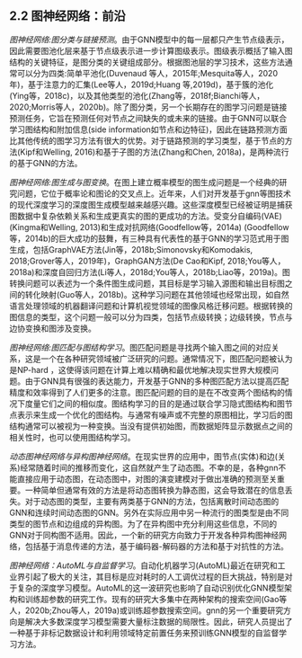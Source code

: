 ## 2.2 图神经网络：前沿

*图神经网络:图分类与链接预测*。由于GNN模型中的每一层都只产生节点级表示，因此需要图池化层来基于节点级表示进一步计算图级表示。图级表示概括了输入图结构的关键特征，是图分类的关键组成部分。根据图池层的学习技术，这些方法通常可以分为四类:简单平池化(Duvenaud 等人，2015年;Mesquita等人，2020年)，基于注意力的汇集(Lee等人，2019d;Huang 等,2019d)，基于簇的池化(Ying等，2018c)，以及其他类型的池化(Zhang等，2018f;Bianchi等人，2020;Morris等人，2020b)。除了图分类，另一个长期存在的图学习问题是链接预测任务，它旨在预测任何对节点之间缺失的或未来的链接。由于GNN可以联合学习图结构和附加信息(side information如节点和边特征)，因此在链路预测方面比其他传统的图学习方法有很大的优势。对于链路预测的学习类型，基于节点的方法(Kipf和Welling, 2016)和基于子图的方法(Zhang和Chen, 2018a)，是两种流行的基于GNN的方法。

*图神经网络:图生成与图变换*。在图上建立概率模型的图生成问题是一个经典的研究问题，它位于概率论和图论的交叉点上。近年来，人们对开发基于gnn等图技术的现代深度学习的深度图生成模型越来越感兴趣。这些深度模型已经被证明是捕获图数据中复杂依赖关系和生成更真实的图的更成功的方法。受变分自编码(VAE) (Kingma和Welling, 2013)和生成对抗网络(Goodfellow等，2014a) (Goodfellow等，2014b)的巨大成功的鼓舞，有三种具有代表性的基于GNN的学习范式用于图生成，包括GraphVAE方法(Jin等，2018b;Simonovsky和Komodakis, 2018;Grover等人，2019年)，GraphGAN方法(De Cao和Kipf, 2018;You等人，2018a)和深度自回归方法(Li等人，2018d;You等人，2018b;Liao等，2019a)。图转换问题可以表述为一个条件图生成问题，其目标是学习输入源图和输出目标图之间的转化映射(Guo等人，2018b)。这种学习问题在其他领域也经常出现，如自然语言处理领域的机器翻译问题和计算机视觉领域的图像风格迁移问题。根据转换的图信息的类型，这个问题一般可以分为四类，包括节点级转换；边级转换，节点与边协变换和图涉及变换。

*图神经网络:图匹配与图结构学习*。图匹配问题是寻找两个输入图之间的对应关系，这是一个在各种研究领域被广泛研究的问题。通常情况下，图匹配问题被认为是NP-hard ，这使得该问题在计算上难以精确和最优地解决现实世界大规模问题。由于GNN具有很强的表达能力，开发基于GNN的多种图匹配方法以提高匹配精度和效率得到了人们更多的注意。图匹配问题的目的是在不改变两个图结构的情况下度量它们之间的相似度。图结构学习的目的是通过联合学习隐式图结构和图节点表示来生成一个优化的图结构。与通常有噪声或不完整的原图相比，学习后的图结构通常可以被视为一种变换。当没有提供初始图，而数据矩阵显示数据点之间的相关性时，也可以使用图结构学习。

*动态图神经网络与异构图神经网络*。在现实世界的应用中，图节点(实体)和边(关系)经常随着时间的推移而变化，这自然就产生了动态图。不幸的是，各种gnn不能直接应用于动态图，在动态图中，对图的演变建模对于做出准确的预测至关重要。一种简单但通常有效的方法是将动态图转换为静态图，这会导致潜在的信息丢失。对于动态图的类型，主要有两类基于GNN的方法，包括离散时间动态图的GNN和连续时间动态图的GNN。另外在实际应用中另一种流行的图类型是由不同类型的图节点和边组成的异构图。为了在异构图中充分利用这些信息，不同的GNN对于同构图不适用。因此，一个新的研究方向致力于开发各种异构图神经网络，包括基于消息传递的方法，基于编码器-解码器的方法和基于对抗性的方法。

*图神经网络：AutoML与自监督学习*。自动化机器学习(AutoML)最近在研究和工业界引起了极大的关注，其目标是应对耗时的人工调优过程的巨大挑战，特别是对于复杂的深度学习模型。AutoML的这一波研究也影响了自动识别优化GNN模型架构和训练超参数的研究工作。现有的研究大多集中在两种架构的搜索空间(Gao等人，2020b;Zhou等人，2019a)或训练超参数搜索空间。gnn的另一个重要研究方向是解决大多数深度学习模型需要大量标注数据的局限性。因此，研究人员提出了一种基于非标记数据设计和利用领域特定前置任务来预训练GNN模型的自监督学习方法。